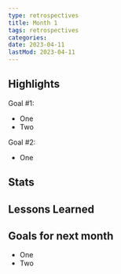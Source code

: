 ```yaml
---
type: retrospectives
title: Month 1
tags: retrospectives
categories:
date: 2023-04-11
lastMod: 2023-04-11
---
```


## Highlights

Goal #1:

- One
- Two

Goal #2:

- One

## Stats

## Lessons Learned

## Goals for next month

- One
- Two
